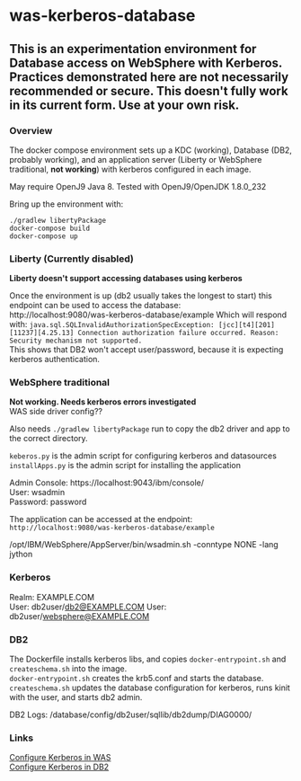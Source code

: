# was-kerberos-database

## This is an experimentation environment for Database access on WebSphere with Kerberos. Practices demonstrated here are not necessarily recommended or secure. This doesn't fully work in its current form. Use at your own risk.

### Overview

The docker compose environment sets up a KDC (working), Database (DB2, probably working), and an application server (Liberty or WebSphere traditional, **not working**) with kerberos configured in each image. 

May require OpenJ9 Java 8. Tested with OpenJ9/OpenJDK 1.8.0_232

Bring up the environment with:
```
./gradlew libertyPackage
docker-compose build
docker-compose up
```
### Liberty (Currently disabled)
**Liberty doesn't support accessing databases using kerberos**

Once the environment is up (db2 usually takes the longest to start) this endpoint can be used to access the database:  
http://localhost:9080/was-kerberos-database/example
Which will respond with:  `java.sql.SQLInvalidAuthorizationSpecException: [jcc][t4][201][11237][4.25.13] Connection authorization failure occurred. Reason: Security mechanism not supported. `  
This shows that DB2 won't accept user/password, because it is expecting kerberos authentication.

### WebSphere traditional
**Not working. Needs kerberos errors investigated**   
WAS side driver config??

Also needs `./gradlew libertyPackage` run to copy the db2 driver and app to the correct directory.

`keberos.py` is the admin script for configuring kerberos and datasources  
`installApps.py` is the admin script for installing the application

Admin Console: https://localhost:9043/ibm/console/  
User: wsadmin  
Password: password

The application can be accessed at the endpoint:  
`http://localhost:9080/was-kerberos-database/example`

/opt/IBM/WebSphere/AppServer/bin/wsadmin.sh -conntype NONE -lang jython

### Kerberos
Realm: EXAMPLE.COM  
User: db2user/db2@EXAMPLE.COM
User: db2user/websphere@EXAMPLE.COM


### DB2
The Dockerfile installs kerberos libs, and copies `docker-entrypoint.sh` and `createschema.sh` into the image.  
`docker-entrypoint.sh` creates the krb5.conf and starts the database.  
`createschema.sh` updates the database configuration for kerberos, runs kinit with the user, and starts db2 admin.

DB2 Logs: /database/config/db2user/sqllib/db2dump/DIAG0000/

### Links
[Configure Kerberos in WAS](https://www.ibm.com/support/knowledgecenter/en/SSEQTP_9.0.5/com.ibm.websphere.base.doc/ae/tsec_kerb_setup.html)  
[Configure Kerberos in DB2](https://www.ibm.com/support/knowledgecenter/en/SSEPGG_11.1.0/com.ibm.db2.luw.admin.sec.doc/doc/c0058525.html)